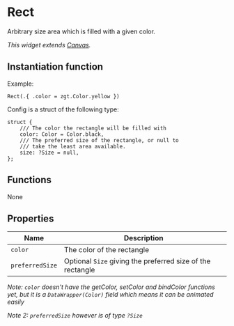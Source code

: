 # Rect
Arbitrary size area which is filled with a given color.

*This widget extends [Canvas](/docs/api-reference/canvas).*

## Instantiation function
Example:
```zig
Rect(.{ .color = zgt.Color.yellow })
```
Config is a struct of the following type:
```zig
struct {
    /// The color the rectangle will be filled with
    color: Color = Color.black,
    /// The preferred size of the rectangle, or null to
    /// take the least area available.
    size: ?Size = null,
};
```

## Functions
None

## Properties
Name | Description
---- | -----------
`color` | The color of the rectangle
`preferredSize` | Optional `Size` giving the preferred size of the rectangle

*Note: `color` doesn't have the getColor, setColor and bindColor functions yet, but it is a
`DataWrapper(Color)` field which means it can be animated easily*

*Note 2: `preferredSize` however is of type `?Size`*